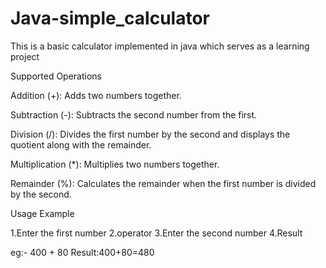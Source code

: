 # Java-simple_calculator
This is a basic calculator implemented in java which serves as a learning project


Supported Operations

Addition (+): Adds two numbers together.

Subtraction (-): Subtracts the second number from the first.

Division (/): Divides the first number by the second and displays the quotient along with the remainder.

Multiplication (*): Multiplies two numbers together.

Remainder (%): Calculates the remainder when the first number is divided by the second.


Usage Example

1.Enter the first number
2.operator
3.Enter the second number
4.Result

eg:-  400
    	+
	    80
    	Result:400+80=480
